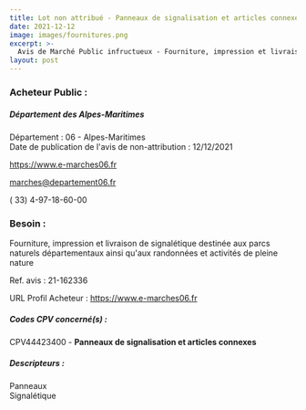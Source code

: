 ```yaml
---
title: Lot non attribué - Panneaux de signalisation et articles connexes
date: 2021-12-12
image: images/fournitures.png
excerpt: >-
  Avis de Marché Public infructueux - Fourniture, impression et livraison de signalétique destinée aux parcs naturels départementaux ainsi qu'aux randonnées et activités de pleine nature
layout: post
---
```


### Acheteur Public :
##### Département des Alpes-Maritimes
Département : 06 - Alpes-Maritimes<br/>
Date de publication de l'avis de non-attribution : 12/12/2021


https://www.e-marches06.fr

marches@departement06.fr

( 33) 4-97-18-60-00
### Besoin :

Fourniture, impression et livraison de signalétique destinée aux parcs naturels départementaux ainsi qu'aux randonnées et activités de pleine nature

Ref. avis : 21-162336

URL Profil Acheteur : https://www.e-marches06.fr

##### Codes CPV concerné(s) :
CPV44423400 - **Panneaux de signalisation et articles connexes** <br/>

##### Descripteurs :
Panneaux <br/>
Signalétique <br/>
